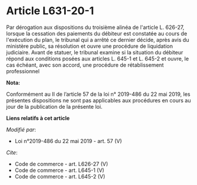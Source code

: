 # Article L631-20-1

Par dérogation aux dispositions du troisième alinéa de l'article L. 626-27, lorsque la cessation des paiements du débiteur
est constatée au cours de l'exécution du plan, le tribunal qui a arrêté ce dernier décide, après avis du ministère public, sa
résolution et ouvre une procédure de liquidation judiciaire. Avant de statuer, le tribunal examine si la situation du
débiteur répond aux conditions posées aux articles L. 645-1 et L. 645-2 et ouvre, le cas échéant, avec son accord, une
procédure de rétablissement professionnel

**Nota:**

Conformément au II de l’article 57 de la loi n° 2019-486 du 22 mai 2019, les présentes dispositions ne sont pas applicables
aux procédures en cours au jour de la publication de la présente loi.

**Liens relatifs à cet article**

_Modifié par_:

  - Loi n°2019-486 du 22 mai 2019 - art. 57 (V)

_Cite_:

  - Code de commerce - art. L626-27 (V)
  - Code de commerce - art. L645-1 (V)
  - Code de commerce - art. L645-2 (V)
